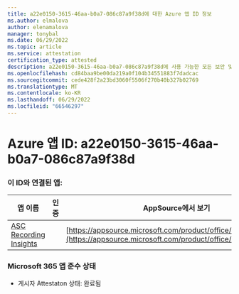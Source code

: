 ```yaml
---
title: a22e0150-3615-46aa-b0a7-086c87a9f38d에 대한 Azure 앱 ID 정보
ms.author: elmalova
author: elenamalova
manager: tonybal
ms.date: 06/29/2022
ms.topic: article
ms.service: attestation
certification_type: attested
description: a22e0150-3615-46aa-b0a7-086c87a9f38d에 사용 가능한 모든 보안 및 규정 준수 정보입니다.
ms.openlocfilehash: cd84baa9be00da219a0f104b34551883f7dadcac
ms.sourcegitcommit: cede428f2a23bd3060f5506f270b40b327b02769
ms.translationtype: MT
ms.contentlocale: ko-KR
ms.lasthandoff: 06/29/2022
ms.locfileid: "66546297"
---
```

# <a name="azure-app-id-a22e0150-3615-46aa-b0a7-086c87a9f38d"></a>Azure 앱 ID: a22e0150-3615-46aa-b0a7-086c87a9f38d


### <a name="apps-associated-with-this-id"></a>이 ID와 연결된 앱:
| **앱 이름** | **인증** | **AppSource에서 보기** |
|--------------|---------------|-----------------------|
| [ASC Recording Insights](../forward/WA200000708.md) |  | [https://appsource.microsoft.com/product/office/WA200000708](https://appsource.microsoft.com/product/office/WA200000708) |

### <a name="microsoft-365-app-compliance-status"></a>Microsoft 365 앱 준수 상태
- 게시자 Attestaton 상태: 완료됨
